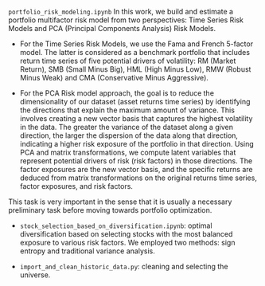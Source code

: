 `portfolio_risk_modeling.ipynb`
In this work, we build and estimate a portfolio multifactor risk  model from two perspectives: Time Series Risk Models and PCA (Principal Components Analysis) Risk Models.

- For the Time Series Risk Models, we use the Fama and French 5-factor model. The latter is considered as a benchmark portfolio that includes return time series of five potential drivers of volatility: RM (Market Return), SMB (Small Minus Big), HML (High Minus Low), RMW (Robust Minus Weak) and CMA (Conservative Minus Aggressive). 

- For the PCA Risk model approach, the goal is to reduce the dimensionality of our dataset (asset returns time series) by identifying the directions that explain the maximum amount of variance. This involves creating a new vector basis that captures the highest volatility in the data. The greater the variance of the dataset along a given direction, the larger the dispersion of the data along that direction, indicating a higher risk exposure of the portfolio in that direction. Using PCA and matrix transformations, we compute latent variables that represent potential drivers of risk (risk factors) in those directions. The factor exposures are the new vector basis, and the specific returns are deduced from matrix transformations on the original returns time series, factor exposures, and risk factors.


This task is very important in the sense that it is usually a necessary preliminary task before moving towards portfolio optimization.


- `stock_selection_based_on_diversification.ipynb`:  optimal diversification based on selecting stocks with the most balanced exposure to various risk factors. We employed two methods: sign entropy and traditional variance analysis.


- `import_and_clean_historic_data.py`: cleaning and selecting the universe.